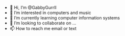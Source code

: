 - 👋 Hi, I’m @GabbyGurrll
- 👀 I’m interested in computers and music
- 🌱 I’m currently learning computer information systems 
- 💞️ I’m looking to collaborate on ...
- 📫 How to reach me email or text 

<!---
GabbyGurrll/GabbyGurrll is a ✨ special ✨ repository because its `README.md` (this file) appears on your GitHub profile.
You can click the Preview link to take a look at your changes.
--->
